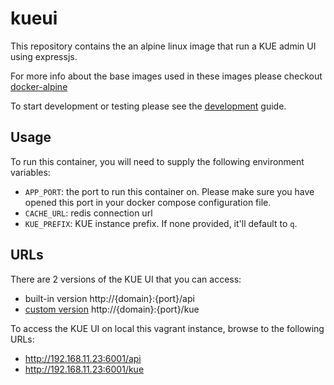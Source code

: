 # kueui

This repository contains the an alpine linux image that run a KUE admin UI using expressjs.

For more info about the base images used in these images please checkout [docker-alpine](https://github.com/smebberson/docker-alpine)

To start development or testing please see the [development](./DEVELOPMENT.md) guide.

## Usage

To run this container, you will need to supply the following environment variables:

- `APP_PORT`: the port to run this container on. Please make sure you have opened this port in your docker compose configuration file.
- `CACHE_URL`: redis connection url
- `KUE_PREFIX`: KUE instance prefix. If none provided, it'll default to `q`.

## URLs

There are 2 versions of the KUE UI that you can access:

- built-in version http://{domain}:{port}/api
- [custom version](https://github.com/stonecircle/kue-ui) http://{domain}:{port}/kue

To access the KUE UI on local this vagrant instance, browse to the following URLs:

- http://192.168.11.23:6001/api
- http://192.168.11.23:6001/kue
